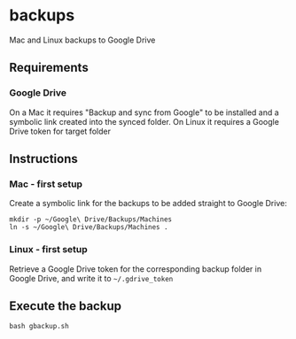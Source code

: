# backups
Mac and Linux backups to Google Drive

## Requirements

### Google Drive

On a Mac it requires "Backup and sync from Google" to be installed and a symbolic link created into the synced folder.
On Linux it requires a Google Drive token for target folder

## Instructions

### Mac - first setup

Create a symbolic link for the backups to be added straight to Google Drive:

```
mkdir -p ~/Google\ Drive/Backups/Machines
ln -s ~/Google\ Drive/Backups/Machines .
```

### Linux - first setup

Retrieve a Google Drive token for the corresponding backup folder in Google Drive, and write it to `~/.gdrive_token`

## Execute the backup

```
bash gbackup.sh
```

